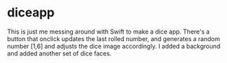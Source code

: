# diceapp

This is just me messing around with Swift to make a dice app. There's a button that onclick updates the last rolled number, and generates a random number [1,6] and adjusts the dice image accordingly. I added a background and added another set of dice faces.
